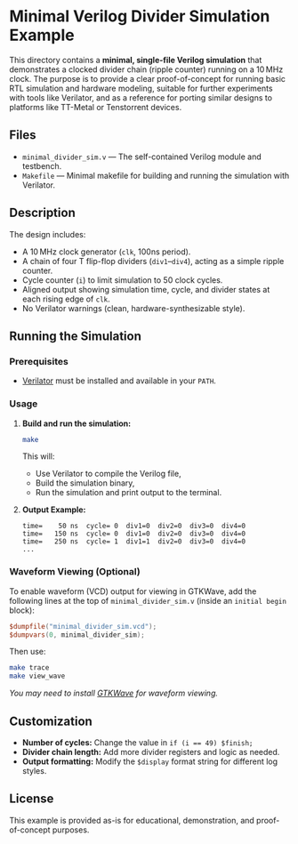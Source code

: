 # Minimal Verilog Divider Simulation Example

This directory contains a **minimal, single-file Verilog simulation** that demonstrates a clocked divider chain (ripple counter) running on a 10 MHz clock. The purpose is to provide a clear proof-of-concept for running basic RTL simulation and hardware modeling, suitable for further experiments with tools like Verilator, and as a reference for porting similar designs to platforms like TT-Metal or Tenstorrent devices.

## Files

- `minimal_divider_sim.v` — The self-contained Verilog module and testbench.
- `Makefile` — Minimal makefile for building and running the simulation with Verilator.

## Description

The design includes:

- A 10 MHz clock generator (`clk`, 100ns period).
- A chain of four T flip-flop dividers (`div1`–`div4`), acting as a simple ripple counter.
- Cycle counter (`i`) to limit simulation to 50 clock cycles.
- Aligned output showing simulation time, cycle, and divider states at each rising edge of `clk`.
- No Verilator warnings (clean, hardware-synthesizable style).

## Running the Simulation

### **Prerequisites**
- [Verilator](https://www.verilator.org/) must be installed and available in your `PATH`.

### **Usage**

1. **Build and run the simulation:**

    ```sh
    make
    ```

    This will:
    - Use Verilator to compile the Verilog file,
    - Build the simulation binary,
    - Run the simulation and print output to the terminal.

2. **Output Example:**

    ```
    time=    50 ns  cycle= 0  div1=0  div2=0  div3=0  div4=0
    time=   150 ns  cycle= 0  div1=0  div2=0  div3=0  div4=0
    time=   250 ns  cycle= 1  div1=1  div2=0  div3=0  div4=0
    ...
    ```

### **Waveform Viewing (Optional)**

To enable waveform (VCD) output for viewing in GTKWave, add the following lines at the top of `minimal_divider_sim.v` (inside an `initial begin` block):

```verilog
$dumpfile("minimal_divider_sim.vcd");
$dumpvars(0, minimal_divider_sim);
````

Then use:

```sh
make trace
make view_wave
```

*You may need to install [GTKWave](http://gtkwave.sourceforge.net/) for waveform viewing.*

## Customization

* **Number of cycles:** Change the value in `if (i == 49) $finish;`
* **Divider chain length:** Add more divider registers and logic as needed.
* **Output formatting:** Modify the `$display` format string for different log styles.

## License

This example is provided as-is for educational, demonstration, and proof-of-concept purposes.

